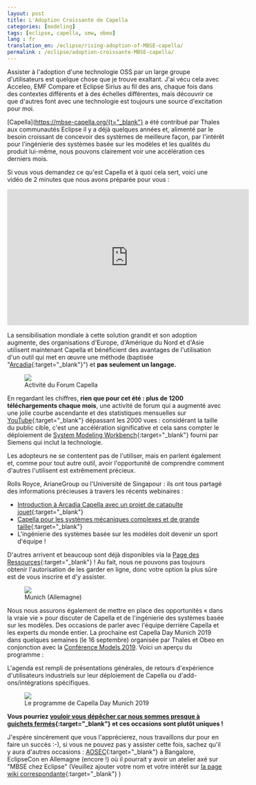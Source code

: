 ```yaml
---
layout: post
title: L'Adoption Croissante de Capella
categories: [modeling]
tags: [eclipse, capella, smw, obeo]
lang : fr
translation_en: /eclipse/rising-adoption-of-MBSE-capella/
permalink : /eclipse/adoption-croissante-MBSE-capella/
---
```


Assister à l'adoption d'une technologie OSS par un large groupe d'utilisateurs est quelque chose que je trouve exaltant. J'ai vécu cela avec Acceleo, EMF Compare et Eclipse Sirius au fil des ans, chaque fois dans des contextes différents et à des échelles différentes, mais découvrir ce que d'autres font avec une technologie est toujours une source d'excitation pour moi.

[Capella](https://mbse-capella.org/{t="_blank"} a été contribué par Thales aux communautés Eclipse il y a déjà quelques années et, alimenté par le besoin croissant de concevoir des systèmes de meilleure façon, par l'intérêt pour l'ingénierie des systèmes basée sur les modèles et les qualités du produit lui-même, nous pouvons clairement voir une accélération ces derniers mois.

Si vous vous demandez ce qu'est Capella et à quoi cela sert, voici une vidéo de 2 minutes que nous avons préparée pour vous :

<iframe width="560" height="315" src="https://www.youtube.com/embed/nv8IOg_xVMs" frameborder="0" allow="accelerometer; autoplay; encrypted-media; gyroscope; picture-in-picture" allowfullscreen></iframe>

La sensibilisation mondiale à cette solution grandit et son adoption augmente, des organisations d'Europe, d'Amérique du Nord et d'Asie utilisent maintenant Capella et bénéficient des avantages de l'utilisation d'un outil qui met en œuvre une méthode (baptisée "[Arcadia](https://https://mbse-capella.org/html){:target="_blank"}") et **pas seulement un langage.**

<figure>
    <a href="{{ site.url }}/images/blog/capelladay2019/forum-activity.png"><img src="{{ site.url }}/images/blog/capelladay2019/forum-activity.png"></a>  
    <figcaption>Activité du Forum Capella</figcaption>
</figure>

En regardant les chiffres, **rien que pour cet été : plus de 1200 téléchargements chaque mois**, une activité de forum qui a augmenté avec une jolie courbe ascendante et des statistiques mensuelles sur [YouTube](https://www.youtube.com/channel/UCfgwbb2h10V3tgJ59sbGBnQ/videos){:target="_blank"} dépassant les 2000 vues : considérant la taille du public cible, c'est une accélération significative et cela sans compter le déploiement de [System Modeling Workbench](https://www.plm.automation.siemens.com/global/en/products/collaboration/product-architecture.html){:target="_blank"} fourni par Siemens qui inclut la technologie.

Les adopteurs ne se contentent pas de l'utiliser, mais en parlent également et, comme pour tout autre outil, avoir l'opportunité de comprendre comment d'autres l'utilisent est extrêmement précieux.

Rolls Royce, ArianeGroup ou l'Université de Singapour : ils ont tous partagé des informations précieuses à travers les récents webinaires :
* [Introduction à Arcadia Capella avec un projet de catapulte jouet](https://fr.slideshare.net/Obeo_corp/webinar-july-2019-introduction-to-capella-and-arcadia-with-a-simple-system){:target="_blank"}
* [Capella pour les systèmes mécaniques complexes et de grande taille](https://www.youtube.com/watch?v=njW_zdE_FzI){:target="_blank"}
* L'ingénierie des systèmes basée sur les modèles doit devenir un sport d'équipe !

D'autres arrivent et beaucoup sont déjà disponibles via la [Page des Ressources](https://https://mbse-capella.org/s.html){:target="_blank"} ! Au fait, nous ne pouvons pas toujours obtenir l'autorisation de les garder en ligne, donc votre option la plus sûre est de vous inscrire et d'y assister.

<figure>
    <a href="https://polarsys.org/capella/capella_day_munich_2019.html"><img src="{{ site.url }}/images/blog/capelladay2019/munich.jpg"></a>  
    <figcaption>Munich (Allemagne)</figcaption>
</figure>

Nous nous assurons également de mettre en place des opportunités « dans la vraie vie » pour discuter de Capella et de l'ingénierie des systèmes basée sur les modèles. Des occasions de parler avec l'équipe derrière Capella et les experts du monde entier. La prochaine est Capella Day Munich 2019 dans quelques semaines (le 16 septembre) organisée par Thales et Obeo en conjonction avec la [Conférence Models 2019](https://modelsconf19.org/). Voici un aperçu du programme :

L'agenda est rempli de présentations générales, de retours d'expérience d'utilisateurs industriels sur leur déploiement de Capella ou d'add-ons/intégrations spécifiques.

<figure>
    <a href="https://polarsys.org/capella/capella_day_munich_2019.html#program"><img src="{{ site.url }}/images/blog/capelladay2019/program.png"></a>  
    <figcaption>Le programme de Capella Day Munich 2019</figcaption>
</figure>

**Vous pourriez [vouloir vous dépêcher car nous sommes presque à guichets fermés](https://polarsys.org/capella/capella_day_munich_2019.html){:target="_blank"} et ces occasions sont plutôt uniques !**

J'espère sincèrement que vous l'apprécierez, nous travaillons dur pour en faire un succès :-), si vous ne pouvez pas y assister cette fois, sachez qu'il y aura d'autres occasions : [AOSEC](https://www.incose.org/events-and-news/search-events/2019/10/17/default-calendar/asia-oceania-systems-engineering-conference-2019---call-for-papers){:target="_blank"} à Bangalore, EclipseCon en Allemagne (encore !) où il pourrait y avoir un atelier axé sur "MBSE chez Eclipse" (Veuillez ajouter votre nom et votre intérêt sur [la page wiki correspondante](https://wiki.eclipse.org/ECE2019_MBSE_at_Eclipse){:target="_blank"} )
